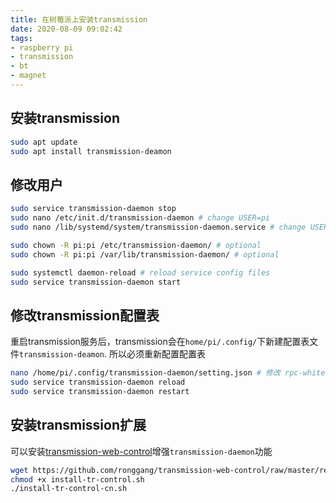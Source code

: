 ```yaml
---
title: 在树莓派上安装transmission
date: 2020-08-09 09:02:42
tags:
- raspberry pi
- transmission
- bt
- magnet
---
```


## 安装transmission

```bash
sudo apt update
sudo apt install transmission-deamon
```

## 修改用户

```bash
sudo service transmission-daemon stop
sudo nano /etc/init.d/transmission-daemon # change USER=pi
sudo nano /lib/systemd/system/transmission-daemon.service # change USER=pi

sudo chown -R pi:pi /etc/transmission-daemon/ # optional
sudo chown -R pi:pi /var/lib/transmission-daemon/ # optional

sudo systemctl daemon-reload # reload service config files
sudo service transmission-daemon start
```

## 修改transmission配置表

重启transmission服务后，transmission会在`home/pi/.config/`下新建配置表文件`transmission-deamon`. 所以必须重新配置配置表

```bash
nano /home/pi/.config/transmission-daemon/setting.json # 修改 rpc-whitelist-enable: false
sudo service transmission-daemon reload
sudo service transmission-daemon restart
```

## 安装transmission扩展

可以安装[transmission-web-control](https://github.com/ronggang/transmission-web-control)增强`transmission-daemon`功能

```bash
wget https://github.com/ronggang/transmission-web-control/raw/master/release/install-tr-control.sh
chmod +x install-tr-control.sh
./install-tr-control-cn.sh
```

